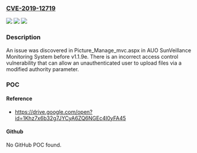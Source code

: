 ### [CVE-2019-12719](https://cve.mitre.org/cgi-bin/cvename.cgi?name=CVE-2019-12719)
![](https://img.shields.io/static/v1?label=Product&message=n%2Fa&color=blue)
![](https://img.shields.io/static/v1?label=Version&message=n%2Fa&color=blue)
![](https://img.shields.io/static/v1?label=Vulnerability&message=n%2Fa&color=brighgreen)

### Description

An issue was discovered in Picture_Manage_mvc.aspx in AUO SunVeillance Monitoring System before v1.1.9e. There is an incorrect access control vulnerability that can allow an unauthenticated user to upload files via a modified authority parameter.

### POC

#### Reference
- https://drive.google.com/open?id=1Khz7x6b32g7JYCyA6ZQ6NGEc4I0yFA45

#### Github
No GitHub POC found.

